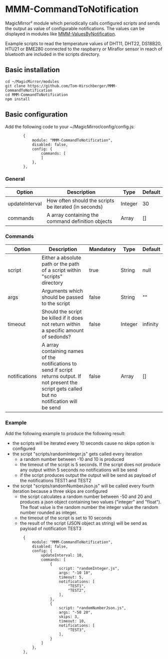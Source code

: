 # MMM-CommandToNotification
MagicMirror² module which periodically calls configured scripts and sends the output as value of configurable notifications. The values can be displayed in modules like [MMM-ValuesByNotification](https://github.com/Tom-Hirschberger/MMM-ValuesByNotification).

Example scripts to read the temperature values of DHT11, DHT22, DS18B20, HTU21 or BME280 connected to the raspbarry or Miraflor sensor in reach of bluetooth are included in the scripts directory.

## Basic installation
```
cd ~/MagicMirror/modules
git clone https://github.com/Tom-Hirschberger/MMM-CommandToNotification
cd MMM-CommandToNotification
npm install
```
## Basic configuration
Add the following code to your ~/MagicMirror/config/config.js:

```
		{
			module: "MMM-CommandToNotification",
			disabled: false,
			config: {
				commands: [
				]
			},
		},
```

### General
| Option  | Description | Type | Default |
| ------- | --- | --- | --- |
| updateInterval | How often should the scripts be iterated (in seconds) | Integer | 30 |
| commands | A array containing the command definition objects | Array | [] |

### Commands
| Option  | Description | Mandatory | Type | Default |
| ------- | --- | --- | --- | --- |
| script | Either a absolute path or the path of a script within "scripts" directory | true | String | null |
| args | Arguments which should be passed to the script | false | String | "" |
| timeout | Should the script be killed if it does not return within a specific amount of sedonds? | false | Integer | infinity |
| notifications | A array containing names of the notifications to send if script returns output. If not present the script gets called but no notification will be send | false | Array | [] |


### Example
Add the following example to produce the following result:
* the scripts will be iterated every 10 seconds cause no skips option is configured
* the script "scripts/randomInteger.js" gets called every iteration
  * a random number between -10 and 10 is produced
  * the timeout of the script is 5 seconds. If the script does not produce any output within 5 seconds no notifications will be send
  * if the script produces output the output will be send as payload of the notifications TEST1 and TEST2
* the script "scripts/randomNumberJson.js" will be called every fourth iteration because a three skips are configured
  * the script calculates a random number between -50 and 20 and produces a json object containing two values ("integer" and "float"). The float value is the random number the integer value the random number rounded as integer.
  * the timeout of the script is set to 10 seconds
  * the result of the script (JSON object as string) will be send as payload of notification TEST3

```
		{
			module: "MMM-CommandToNotification",
			disabled: false,
			config: {
				updateInterval: 10,
				commands: [
					{
						script: "randomInteger.js",
						args: "-10 10",
						timeout: 5,
						notifications: [
							"TEST1",
							"TEST2",
						],
					},
					{
						script: "randomNumberJson.js",
						args: "-50 20",
						skips: 3,
						timeout: 10,
						notifications: [
							"TEST3",
						],
					}
				]
			},
		},
```